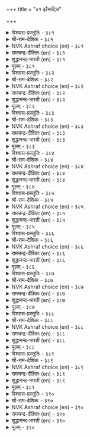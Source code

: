 +++
title = "०१ इऱैमाट्चि"

+++


<details><summary>विश्वास-प्रस्तुतिः - ३८१</summary>

पडैगुडि कूऴ्अमैच्चु नट्परण् आऱुम्  
उडैयान् अरसरुळ् एऱु।       ३८१
</details>

<details><summary>श्री-राम-देशिकः - ३८१</summary>

राज्यमन्त्रिसुहृत्सैन्यदुर्गकोशैश्च षड्विधैः ।  
अङ्गः समन्वितो राजा राजसिंह इतीर्यते ॥ ३८१॥
</details>

<details><summary>NVK Ashraf choice (en) - ३८१</summary>

०३८१
Who has these six is a lion among kings:
An army, subjects, food, ministers, allies and forts.
(P.S. Sundaram)
</details>

<details><summary>रामचन्द्र-दीक्षितः (en) - ३८१</summary>

381\. paṭai, kuṭi, kūḻ, amaiccu, naṭpu, araṇ āṟum  
uṭaiyāṉ aracaruḷ ēṟu.

381\. He is a lion among kings, who possesses with an army, a territory, wealth, ministers, allies and a fortress.  
</details>

<details><summary>शुद्धानन्द-भारती (en) - ३८१</summary>

1\. படைகுடி கூழ்அமைச்சு நட்பரண் ஆறும்  
உடையான் அரசருள் ஏறு.  
People, troops, wealth, forts, council, friends  
Who owns these six is lion of kings.        381  
</details>

<details><summary>मूलम् - ३८१</summary>

पडैगुडि कूऴ्अमैच्चु नट्परण् आऱुम्  
उडैयान् अरसरुळ् एऱु।       ३८१
</details>

<details><summary>विश्वास-प्रस्तुतिः - ३८२</summary>

अञ्जामै ईगै अऱिवूक्कम् इन्नान्गुम्  
ऎञ्जामै वेन्दर्क् कियल्बु।      ३८२
</details>

<details><summary>श्री-राम-देशिकः - ३८२</summary>

दातृत्वं ज्ञानसम्पत्तिः उत्साहो धीरता तथा ।  
गुणैरेतैश्चतुर्भिर्यो नित्ययुक्तः स पार्थिवः ॥ ३८२॥
</details>

<details><summary>NVK Ashraf choice (en) - ३८२</summary>

०३८२
These four unfailing mark a king:
Courage, liberality, wisdom and energy.
(P.S. Sundaram)
</details>

<details><summary>रामचन्द्र-दीक्षितः (en) - ३८२</summary>

382\. añcāmai, īkai, aṟivu, ūkkam in nāṉkum  
eñcāmai-vēntaṟku iyalpu.

382\. Fearlessness, liberality, wisdom and energy are the unfailing marks of a King.  
</details>

<details><summary>शुद्धानन्द-भारती (en) - ३८२</summary>

2\. அஞ்சாமை ஈகை அறிவூக்கம் இந்நான்கும்  
எஞ்சாமை வேந்தர்க் கியல்பு.  
Courage, giving, knowledge and zeal  
Are four failless features royal.        382  
</details>

<details><summary>मूलम् - ३८२</summary>

अञ्जामै ईगै अऱिवूक्कम् इन्नान्गुम्  
ऎञ्जामै वेन्दर्क् कियल्बु।      ३८२
</details>

<details><summary>विश्वास-प्रस्तुतिः - ३८३</summary>

तूङ्गामै कल्वि तुणिवुडैमै इम्मूण्ड्रुम्  
नीङ्गा निलनान् पवर्क्कु।      ३८३
</details>

<details><summary>श्री-राम-देशिकः - ३८३</summary>

पौरुषं जागरूकत्वं विद्या चेति त्रयो गुणाः ।  
राज्यभारनियुक्तानां राज्ञां स्वाभाविका मताः ॥ ३८३॥
</details>

<details><summary>NVK Ashraf choice (en) - ३८३</summary>

०३८३
A ruler should never lack these three:
Diligence, learning and boldness.
(P.S. Sundaram)
</details>

<details><summary>रामचन्द्र-दीक्षितः (en) - ३८३</summary>

383\. tūṅkāmai, kalvi, tuṇivuṭaimai im mūṉṟum  
nīṅkā-nilaṉ āḷpavaṟku.

383\. The ruler of the earth must never be bereft of his sleepless watchfulness, learning and courage.  
</details>

<details><summary>शुद्धानन्द-भारती (en) - ३८३</summary>

3\. தூங்காமை கல்வி துணிவுடைமை இம்மூன்றும்  
நீங்கா நிலனாள் பவர்க்கு.  
Alertness, learning, bravery  
Are adjuncts three of monarchy.        383  
</details>

<details><summary>मूलम् - ३८३</summary>

तूङ्गामै कल्वि तुणिवुडैमै इम्मूण्ड्रुम्  
नीङ्गा निलनान् पवर्क्कु।      ३८३
</details>

<details><summary>विश्वास-प्रस्तुतिः - ३८४</summary>

अऱनिऴुक्का तल्लवै नीक्कि मऱनिऴुक्का  
मानम् उडैय तरसु।      ३८४
</details>

<details><summary>श्री-राम-देशिकः - ३८४</summary>

अधर्मेन्मूलनं स्वीयधर्माचरणशीलता ।  
दुरहङ्कारराहित्यं त्रितयं नृपलक्षणम् ॥ ३८४॥
</details>

<details><summary>NVK Ashraf choice (en) - ३८४</summary>

०३८४
He is a honourable king who sticks to virtue,
Removes evil, and is spotless in valour. *
(P.S. Sundaram)
</details>

<details><summary>रामचन्द्र-दीक्षितः (en) - ३८४</summary>

384\. aṟaṉ iḻukkātu, allavai nīkki, maṟaṉ iḻukkā  
māṉam uṭaiyatu-aracu.

384\. He is an honourable King who swerves not from virtue and abstains from vice.  
</details>

<details><summary>शुद्धानन्द-भारती (en) - ३८४</summary>

4\. அறனிழுக்கா தல்லவை நீக்கி மறனிழுக்கா  
மானம் உடைய தரசு.  
A brave noble king refrains from vice  
Full of virtue and enterprise.        384  
</details>

<details><summary>मूलम् - ३८४</summary>

अऱनिऴुक्का तल्लवै नीक्कि मऱनिऴुक्का  
मानम् उडैय तरसु।      ३८४
</details>

<details><summary>विश्वास-प्रस्तुतिः - ३८५</summary>

इयट्रलुम् ईट्टलुङ् गात्तलुम् कात्त  
वगुत्तलुम् वल्ल तरसु।      ३८५
</details>

<details><summary>श्री-राम-देशिकः - ३८५</summary>

कुर्याद्धनार्जनोपायमार्जयेत् पालयेद्धनम् ।  
रक्षितं च यथाशास्त्रं दद्यात् पात्रेषु भूमिप ॥ ३८५॥
</details>

<details><summary>NVK Ashraf choice (en) - ३८५</summary>

०३८५
He is a king who can do these:
Produce, acquire, conserve and dispense.
(P.S. Sundaram)
</details>

<details><summary>रामचन्द्र-दीक्षितः (en) - ३८५</summary>

385\. iyaṟṟalum, īṭṭalum, kāttalum, kātta  
vakuttalum, vallatu-aracu.

385\. He is the King who is capable of acquiring, preserving and wisely distributing wealth.  
</details>

<details><summary>शुद्धानन्द-भारती (en) - ३८५</summary>

5\. இயற்றலும் ஈட்டலும் காத்தலும் காத்த  
வகுத்தலும் வல்ல தரசு.  
The able king gets, stores and guards  
And spends them for people's safeguards.        385  
</details>

<details><summary>मूलम् - ३८५</summary>

इयट्रलुम् ईट्टलुङ् गात्तलुम् कात्त  
वगुत्तलुम् वल्ल तरसु।      ३८५
</details>

<details><summary>विश्वास-प्रस्तुतिः - ३८६</summary>

काट्चिक् कॆळियन् कडुञ्जॊल्लन् अल्लनेल्  
मीक्कूऱुम् मन्नन् निलम्      ३८६
</details>

<details><summary>श्री-राम-देशिकः - ३८६</summary>

विमुखः क्रूरवाक्यानां राजा सुलभदर्शनः ।  
यो भवेत् तस्य साम्राज्यं सर्वश्लाघ्यं भविष्यति ॥ ३८६॥
</details>

<details><summary>NVK Ashraf choice (en) - ३८६</summary>

०३८६
That king, who is easy of access and soft-spoken,
Is extolled in his kingdom. *
(P.S. Sundaram)
</details>

<details><summary>रामचन्द्र-दीक्षितः (en) - ३८६</summary>

386\. kāṭcikku eḷiyaṉ, kaṭuñ collaṉ allaṉēl,  
mīkkūṟum, maṉṉaṉ nilam.

386\. The world will extol the kingdom of one who is easy of access and who does not indulge in harsh words.  
</details>

<details><summary>शुद्धानन्द-भारती (en) - ३८६</summary>

6\. காட்சிக் கெளியன் கடுஞ்சொல்லன் அல்லனேல்  
மீக்கூறும் மன்னன் நிலம்.  
That land prospers where the king is  
Easy to see, not harsh of words.        386  
</details>

<details><summary>मूलम् - ३८६</summary>

काट्चिक् कॆळियन् कडुञ्जॊल्लन् अल्लनेल्  
मीक्कूऱुम् मन्नन् निलम्      ३८६
</details>

<details><summary>विश्वास-प्रस्तुतिः - ३८७</summary>

इन्सॊलाल् ईत्तळिक्क वल्लार्क्कुत् तन्सॊलाल्  
तान्गण् डनैत्तिव् वुलगु।       ३८७
</details>

<details><summary>श्री-राम-देशिकः - ३८७</summary>

यो ददाति जनान् पाति प्रियभाषणपूर्वकम् ।  
तस्य राज्ञः स्थिरं कीर्तिमर्थाश्च वितरेन्मही ॥ ३८७॥
</details>

<details><summary>NVK Ashraf choice (en) - ३८७</summary>

०३८७
The world listens to all the commands of the king
Who is sweet-spoken and liberal. *
(G.U. Pope), (P.S. Sundaram)
</details>

<details><summary>रामचन्द्र-दीक्षितः (en) - ३८७</summary>

387\. iṉ colāl īttu, aḷikka vallāṟkut taṉ colāl  
tāṉ kaṇṭaṉaittu, iv ulaku.

387\. He who is not harsh of tongue but full of grace and liberality commands the homage of the world.  
</details>

<details><summary>शुद्धानन्द-भारती (en) - ३८७</summary>

7\. இன்சொலால் ஈத்தளிக்க வல்லார்க்குத் தன்சொலால்  
தான்கண் டனைத்திவ் வுலகு.  
The world commends and acts his phrase  
Who sweetly speaks and gives with grace.        387  
</details>

<details><summary>मूलम् - ३८७</summary>

इन्सॊलाल् ईत्तळिक्क वल्लार्क्कुत् तन्सॊलाल्  
तान्गण् डनैत्तिव् वुलगु।       ३८७
</details>

<details><summary>विश्वास-प्रस्तुतिः - ३८८</summary>

मुऱैसॆय्दु काप्पाट्रुम् मन्नवन् मक्कट्कु  
इऱैयॆण्ड्रु वैक्कप् पडुम्।      ३८८
</details>

<details><summary>श्री-राम-देशिकः - ३८८</summary>

धर्मनीत्यनुसारेण पालयन् सकलाः प्रजाः ।  
पार्थिवः श्लेघ्यते सर्वैः जगतां पतिरित्यसौ ॥ ३८८॥
</details>

<details><summary>NVK Ashraf choice (en) - ३८८</summary>

०३८८
A just king, who guards over his subjects,
Will be deemed god by them.
(N.V.K. Ashraf)
</details>

<details><summary>रामचन्द्र-दीक्षितः (en) - ३८८</summary>

388\. muṟai ceytu kāppāṟṟum maṉṉavaṉ, ‘makkaṭku  
iṟai’ eṉṟu vaikkappaṭum.

388\. He is a God among men who shields his subjects.  
</details>

<details><summary>शुद्धानन्द-भारती (en) - ३८८</summary>

8\. முறைசெய்து காப்பாற்றும் மன்னவன் மக்கட்கு  
இறையென்று வைக்கப் படும்.  
He is the Lord of men who does  
Sound justice and saves his race.        388  
</details>

<details><summary>मूलम् - ३८८</summary>

मुऱैसॆय्दु काप्पाट्रुम् मन्नवन् मक्कट्कु  
इऱैयॆण्ड्रु वैक्कप् पडुम्।      ३८८
</details>

<details><summary>विश्वास-प्रस्तुतिः - ३८९</summary>

सॆविगैप्पच् चॊऱ्पॊऱुक्कुम् पण्बुडै वेन्दन्  
कविगैक्कीऴ्त् तङ्गुम् उलगु।      ३८९
</details>

<details><summary>श्री-राम-देशिकः - ३८९</summary>

कठिनं चापि महतां वाक्यं पश्चाद्धितप्रदम् ।  
श्रुत्वा यः सहते राजा तिष्ठेत्तस्य वशे मही ॥ ३८९॥
</details>

<details><summary>NVK Ashraf choice (en) - ३८९</summary>

०३८९
The world is secure under the parasol of the worthy king
Who brooks bitter counsel. *
(M.S. Poornalingam Pillai)
</details>

<details><summary>रामचन्द्र-दीक्षितः (en) - ३८९</summary>

389\. cevi kaippac coṟ poṟukkum paṇpuṭai vēntaṉ  
kavikaikkīḻt taṅkum, ulaku.

389\. The world is under the sway of the monarch who puts up with bitter counsel.  
</details>

<details><summary>शुद्धानन्द-भारती (en) - ३८९</summary>

9\. செவிகைப்பச் சொற்பொறுக்கும் பண்புடை வேந்தன்  
கவிகைக்கீழ்த் தங்கும் உலகு  
Under his shelter thrives the world  
Who bears remarks bitter and bold.        389  
</details>

<details><summary>मूलम् - ३८९</summary>

सॆविगैप्पच् चॊऱ्पॊऱुक्कुम् पण्बुडै वेन्दन्  
कविगैक्कीऴ्त् तङ्गुम् उलगु।      ३८९
</details>

<details><summary>विश्वास-प्रस्तुतिः - ३९०</summary>

कॊडैयळि सॆङ्गोल् कुडियोम्बल् नान्गुम्  
उडैयानाम् वेन्दर्क् कॊळि।      ३९०
</details>

<details><summary>श्री-राम-देशिकः - ३९०</summary>

दानं दया दण्डनीतिः दीनरक्षेति सद्गुणैः ।  
चतुर्भिः सङ्गतो भूपो दीपवत् स्यान्महीक्षिताम् ॥ ३९०॥
</details>

<details><summary>NVK Ashraf choice (en) - ३९०</summary>

०३९०
A light among kings is he who has these four:
Grace, bounty, justice and concern. *
(P.S. Sundaram)
</details>

<details><summary>रामचन्द्र-दीक्षितः (en) - ३९०</summary>

390\. koṭai, aḷi, ceṅkōl, kuṭi-ōmpal, nāṉkum  
uṭaiyāṉ ām, vēntarkku oḷi.

390\. He is a light among Kings who is endowed with liberality, grace, love for his subjects, and a desire for just rule.  
</details>

<details><summary>शुद्धानन्द-भारती (en) - ३९०</summary>

10\. கொடையளி செங்கோல் குடியோம்பல் நான்கும்  
உடையானாம் வேந்தர்க் கொளி.  
He is the Light of Kings who has  
Bounty, justice, care and grace.        390  
</details>

<details><summary>मूलम् - ३९०</summary>

कॊडैयळि सॆङ्गोल् कुडियोम्बल् नान्गुम्  
उडैयानाम् वेन्दर्क् कॊळि।      ३९०
</details>
